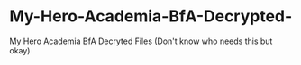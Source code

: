 # My-Hero-Academia-BfA-Decrypted-
My Hero Academia BfA Decryted Files (Don't know who needs this but okay)

